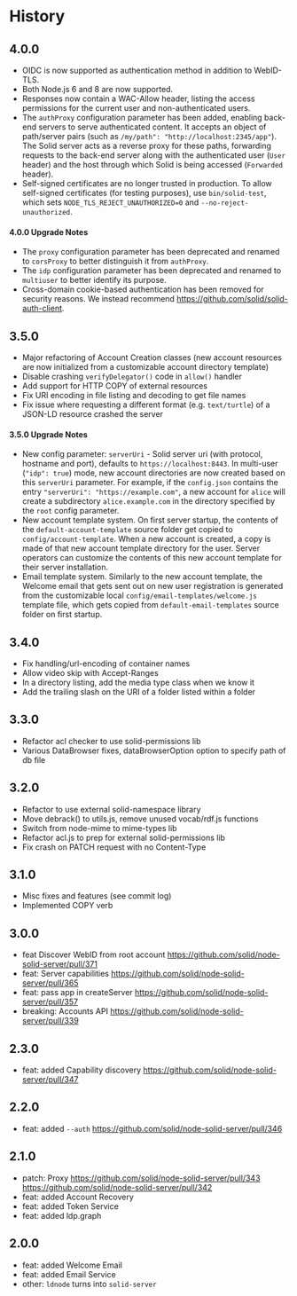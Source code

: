 # History

## 4.0.0
- OIDC is now supported as authentication method in addition to WebID-TLS.
- Both Node.js 6 and 8 are now supported.
- Responses now contain a WAC-Allow header, listing the access permissions
  for the current user and non-authenticated users.
- The `authProxy` configuration parameter has been added,
  enabling back-end servers to serve authenticated content.
  It accepts an object of path/server pairs
  (such as `/my/path": "http://localhost:2345/app"`).
  The Solid server acts as a reverse proxy for these paths, forwarding requests
  to the back-end server along with the authenticated user (`User` header)
  and the host through which Solid is being accessed (`Forwarded` header).
- Self-signed certificates are no longer trusted in production.
  To allow self-signed certificates (for testing purposes), use `bin/solid-test`,
  which sets `NODE_TLS_REJECT_UNAUTHORIZED=0` and `--no-reject-unauthorized`.

#### 4.0.0 Upgrade Notes
- The `proxy` configuration parameter has been deprecated and
  renamed to `corsProxy` to better distinguish it from `authProxy`.
- The `idp` configuration parameter has been deprecated and
  renamed to `multiuser` to better identify its purpose.
- Cross-domain cookie-based authentication has been removed for security reasons.
  We instead recommend https://github.com/solid/solid-auth-client.

## 3.5.0

- Major refactoring of Account Creation classes (new account resources are now
  initialized from a customizable account directory template)
- Disable crashing `verifyDelegator()` code in `allow()` handler
- Add support for HTTP COPY of external resources
- Fix URI encoding in file listing and decoding to get file names
- Fix issue where requesting a different format (e.g. `text/turtle`) of a
  JSON-LD resource crashed the server

#### 3.5.0 Upgrade Notes

- New config parameter: `serverUri` - Solid server uri (with protocol,
  hostname and port), defaults to `https://localhost:8443`. In multi-user
  (`"idp": true`) mode, new account directories are now created based on this
  `serverUri` parameter. For example, if the `config.json` contains the entry
  `"serverUri": "https://example.com"`, a new account for `alice` will create
  a subdirectory `alice.example.com` in the directory specified by the `root`
  config parameter.
- New account template system. On first server startup, the contents of the
  `default-account-template` source folder get copied to `config/account-template`.
  When a new account is created, a copy is made of that new account template
  directory for the user. Server operators can customize the contents of this
  new account template for their server installation.
- Email template system. Similarly to the new account template, the Welcome
  email that gets sent out on new user registration is generated from the
  customizable local `config/email-templates/welcome.js` template file, which
  gets copied from `default-email-templates` source folder on first startup.

## 3.4.0

- Fix handling/url-encoding of container names
- Allow video skip with Accept-Ranges
- In a directory listing, add the media type class when we know it
- Add the trailing slash on the URI of a folder listed within a folder

## 3.3.0

- Refactor acl checker to use solid-permissions lib
- Various DataBrowser fixes, dataBrowserOption option to specify path of db file

## 3.2.0

- Refactor to use external solid-namespace library
- Move debrack() to utils.js, remove unused vocab/rdf.js functions
- Switch from node-mime to mime-types lib
- Refactor acl.js to prep for external solid-permissions lib
- Fix crash on PATCH request with no Content-Type

## 3.1.0

- Misc fixes and features (see commit log)
- Implemented COPY verb

## 3.0.0
- feat Discover WebID from root account https://github.com/solid/node-solid-server/pull/371
- feat: Server capabilities https://github.com/solid/node-solid-server/pull/365
- feat: pass app in createServer https://github.com/solid/node-solid-server/pull/357
- breaking: Accounts API https://github.com/solid/node-solid-server/pull/339

## 2.3.0
- feat: added Capability discovery https://github.com/solid/node-solid-server/pull/347

## 2.2.0
- feat: added `--auth` https://github.com/solid/node-solid-server/pull/346

## 2.1.0
- patch: Proxy https://github.com/solid/node-solid-server/pull/343 https://github.com/solid/node-solid-server/pull/342
- feat: added Account Recovery
- feat: added Token Service
- feat: added ldp.graph

## 2.0.0

- feat: added Welcome Email
- feat: added Email Service
- other: `ldnode` turns into `solid-server`
